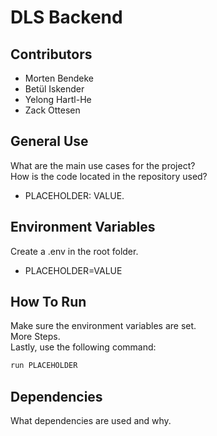 # DLS Backend

## Contributors

- Morten Bendeke
- Betül Iskender
- Yelong Hartl-He
- Zack Ottesen

## General Use

What are the main use cases for the project? <br>
How is the code located in the repository used? <br>
- PLACEHOLDER: VALUE.

## Environment Variables

Create a .env in the root folder.

- PLACEHOLDER=VALUE

## How To Run

Make sure the environment variables are set.<br>
More Steps.<br>
Lastly, use the following command:

```bash
run PLACEHOLDER
```

## Dependencies

What dependencies are used and why.
